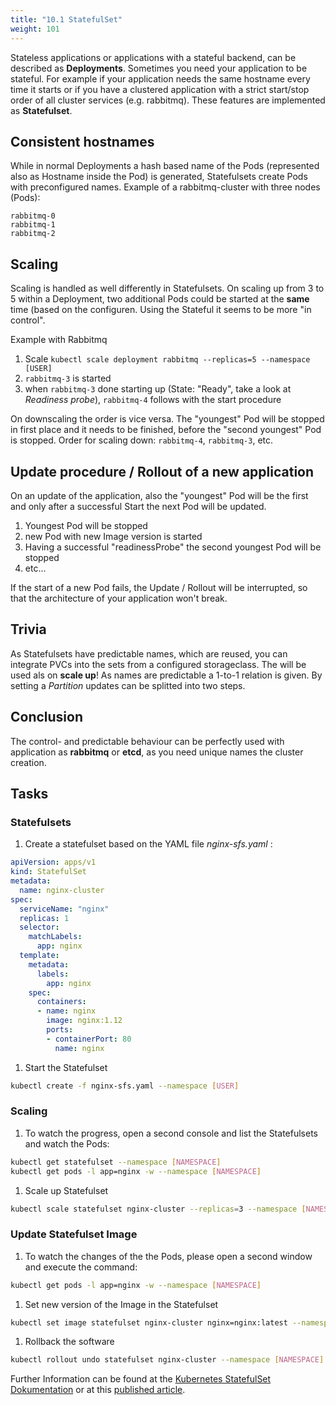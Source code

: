 ```yaml
---
title: "10.1 StatefulSet"
weight: 101
---
```


Stateless applications or applications with a stateful backend, can be described as **Deployments**. Sometimes you need your application to be stateful.
For example if your application needs the same hostname every time it starts or if you have a clustered application with a strict start/stop order of all cluster services (e.g. rabbitmq).
These features are implemented as **Statefulset**.


## Consistent hostnames

While in normal Deployments a hash based name of the Pods (represented also as Hostname inside the Pod) is generated, Statefulsets create Pods with preconfigured names.
Example of a rabbitmq-cluster with three nodes (Pods):

```
rabbitmq-0
rabbitmq-1
rabbitmq-2
```


## Scaling

Scaling is handled as well differently in Statefulsets.
On scaling up from 3 to 5 within a Deployment, two additional Pods could be started at the __same__ time (based on the configuren. Using the Stateful it seems to be more "in control".

Example with Rabbitmq

1. Scale `kubectl scale deployment rabbitmq --replicas=5 --namespace [USER]`
1. `rabbitmq-3` is started
1. when `rabbitmq-3` done starting up (State: "Ready", take a look at _Readiness probe_), `rabbitmq-4` follows with the start procedure

On downscaling the order is vice versa. The "youngest" Pod will be stopped in first place and it needs to be finished, before the "second youngest" Pod is stopped.
Order for scaling down: `rabbitmq-4`, `rabbitmq-3`, etc.


## Update procedure / Rollout of a new application

On an update of the application, also the "youngest" Pod will be the first and only after a successful Start the next Pod will be updated.

1. Youngest Pod will be stopped
1. new Pod with new Image version is started
1. Having a successful "readinessProbe" the second youngest Pod will be stopped
1. etc...

If the start of a new Pod fails, the Update / Rollout will be interrupted, so that the architecture of your application won't break.


## Trivia

As Statefulsets have predictable names, which are reused, you can integrate PVCs into the sets from a configured storageclass. The will be used als on **scale up**!
As names are predictable a 1-to-1 relation is given. 
By setting a _Partition_ updates can be splitted into two steps.


## Conclusion

The control- and predictable behaviour can be perfectly used with application as __rabbitmq__ or __etcd__, as you need unique names the cluster creation.


## Tasks


### Statefulsets

1. Create a statefulset based on the YAML file _nginx-sfs.yaml_ :

```YAML
apiVersion: apps/v1
kind: StatefulSet
metadata:
  name: nginx-cluster
spec:
  serviceName: "nginx"
  replicas: 1
  selector:
    matchLabels:
      app: nginx
  template:
    metadata:
      labels:
        app: nginx
    spec:
      containers:
      - name: nginx
        image: nginx:1.12
        ports:
        - containerPort: 80
          name: nginx
```

1. Start the Statefulset
  
```bash
kubectl create -f nginx-sfs.yaml --namespace [USER]
```


### Scaling

1. To watch the progress, open a second console and list the Statefulsets and watch the Pods:

```bash
kubectl get statefulset --namespace [NAMESPACE]
kubectl get pods -l app=nginx -w --namespace [NAMESPACE]
```

1. Scale up Statefulset


```bash
kubectl scale statefulset nginx-cluster --replicas=3 --namespace [NAMESPACE]
```


### Update Statefulset Image

1. To watch the changes of the the Pods, please open a second window and execute the command:


```bash
kubectl get pods -l app=nginx -w --namespace [NAMESPACE]
```

1. Set new version of the Image in the Statefulset

```bash
kubectl set image statefulset nginx-cluster nginx=nginx:latest --namespace [NAMESPACE]
```

1. Rollback the software

```bash
kubectl rollout undo statefulset nginx-cluster --namespace [NAMESPACE]
```

Further Information can be found at the [Kubernetes StatefulSet Dokumentation](https://kubernetes.io/docs/concepts/workloads/controllers/statefulset/) or at this [published article](https://opensource.com/article/17/2/stateful-applications).
